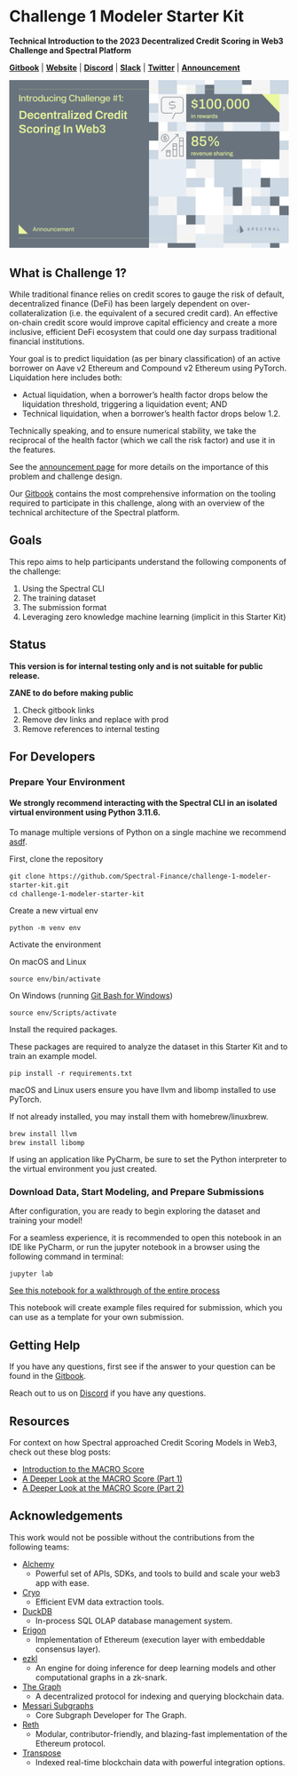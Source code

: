 # Challenge 1 Modeler Starter Kit
**Technical Introduction to the 2023 Decentralized Credit Scoring in Web3 Challenge and Spectral Platform**

**[Gitbook](https://docs.spectral.finance/)**
| **[Website](https://www.app.dev.spectral.finance/challenges/QmXwAbCDeFgH1234567890)**
| **[Discord](https://discord.gg/w7mKT2KBKh)**
| **[Slack](https://join.slack.com/t/spectralcommunity/shared_invite/zt-270pp4l2p-gR8KfjQ9hQEv11h_tyCuTQ)**
| **[Twitter](https://twitter.com/SpectralFI)**
| **[Announcement](https://blog.spectral.finance/challenge-1-credit-scoring-web3/)**

![](./assets/challenge-1-hero.png)


## What is Challenge 1?

While traditional finance relies on credit scores to gauge the risk of default, decentralized finance (DeFi) has been largely dependent on over-collateralization (i.e. the equivalent of a secured credit card). An effective on-chain credit score would improve capital efficiency and create a more inclusive, efficient DeFi ecosystem that could one day surpass traditional financial institutions.

Your goal is to predict liquidation (as per binary classification) of an active borrower on Aave v2 Ethereum and Compound v2 Ethereum using PyTorch. Liquidation here includes both:

* Actual liquidation, when a borrower’s health factor drops below the liquidation threshold, triggering a liquidation event; AND
* Technical liquidation, when a borrower’s health factor drops below 1.2.

Technically speaking, and to ensure numerical stability, we take the reciprocal of the health factor (which we call the risk factor) and use it in the features.

See the [announcement page](https://blog.spectral.finance/challenge-1-credit-scoring-web3/) for more details on the importance of this problem and challenge design.

Our [Gitbook](https://docs.spectral.finance/) contains the most comprehensive information on the tooling required to participate in this challenge,
along with an overview of the technical architecture of the Spectral platform.

## Goals
This repo aims to help participants understand the following components of the challenge:
1. Using the Spectral CLI
2. The training dataset
3. The submission format
4. Leveraging zero knowledge machine learning (implicit in this Starter Kit)


## Status

**This version is for internal testing only and is not suitable for public release.** 

**ZANE to do before making public**
1. Check gitbook links
2. Remove dev links and replace with prod
3. Remove references to internal testing

## For Developers


### Prepare Your Environment

#### We strongly recommend interacting with the Spectral CLI in an isolated virtual environment using Python 3.11.6.

To manage multiple versions of Python on a single machine we recommend [asdf](https://asdf-vm.com/).

First, clone the repository
```
git clone https://github.com/Spectral-Finance/challenge-1-modeler-starter-kit.git
cd challenge-1-modeler-starter-kit
```

Create a new virtual env
```
python -m venv env
```

Activate the environment

On macOS and Linux
```
source env/bin/activate
```

On Windows (running [Git Bash for Windows](https://gitforwindows.org/))
```
source env/Scripts/activate
```


Install the required packages. 

These packages are required to analyze the dataset in this Starter Kit and to train an example model.  
```
pip install -r requirements.txt
```
macOS and Linux users ensure you have llvm and libomp installed to use PyTorch.

If not already installed, you may install them with homebrew/linuxbrew.
```
brew install llvm
brew install libomp
```


If using an application like PyCharm, be sure to set the Python interpreter to the virtual environment you just created.

[//]: # (### Spectral CLI setup)

[//]: # ()
[//]: # (To configure the Spectral CLI you'll first need to sign up for free accounts on [Spectral]&#40;https://www.app.dev.spectral.finance/profile&#41; and [Alchemy]&#40;https://www.alchemy.com/?ref=github.spectral.finance&#41;)

[//]: # ()
[//]: # (```)

[//]: # (spectral-cli configure)

[//]: # (```)

[//]: # (Follow the instructions in terminal to configure the Spectral CLI.)

[//]: # ()
[//]: # ()
[//]: # (You should see a message stating:)

[//]: # ()
[//]: # ("Config has been updated. You can fetch training data now.")



### Download Data, Start Modeling, and Prepare Submissions

After configuration, you are ready to begin exploring the dataset and training your model!

For a seamless experience, it is recommended to open this notebook in an IDE like PyCharm,
or run the jupyter notebook in a browser using the following command in terminal:
```
jupyter lab
```

[See this notebook for a walkthrough of the entire process](./modeler_starter_kit.ipynb)

This notebook will create example files required for submission, which you can use as a template for your own submission.

## Getting Help
If you have any questions, first see if the answer to your question can be found in the [Gitbook](https://docs.spectral.finance/).

Reach out to us on [Discord](https://discord.gg/w7mKT2KBKh) if you have any questions.

## Resources

For context on how Spectral approached Credit Scoring Models in Web3, check out these blog posts:
* [Introduction to the MACRO Score](https://blog.spectral.finance/introduction-to-macro-score/#:~:text=The%20MACRO%20Score%20uses%20liquidation,generally%20lower%20your%20MACRO%20Score.)
* [A Deeper Look at the MACRO Score (Part 1)
](https://blog.spectral.finance/a-deeper-look-at-the-macro-score-part-one/)
* [A Deeper Look at the MACRO Score (Part 2)
](https://blog.spectral.finance/a-deeper-look-at-the-macro-score-part-2/)




## Acknowledgements
This work would not be possible without the contributions from the following teams:
* [Alchemy](https://www.alchemy.com/?ref=github.spectral.finance)
  * Powerful set of APIs, SDKs, and tools to build and scale your web3 app with ease.
* [Cryo](https://github.com/paradigmxyz/cryo?ref=github.spectral.finance)
  * Efficient EVM data extraction tools. 
* [DuckDB](https://duckdb.org/)
  * In-process SQL OLAP database management system.
* [Erigon](https://erigon.ch/?ref=github.spectral.finance)
  * Implementation of Ethereum (execution layer with embeddable consensus layer).
* [ezkl](https://github.com/zkonduit/ezkl?ref=github.spectral.finance)
  * An engine for doing inference for deep learning models and other computational graphs in a zk-snark.
* [The Graph](https://thegraph.com/?ref=github.spectral.finance)
  *  A decentralized protocol for indexing and querying blockchain data.
* [Messari Subgraphs](https://subgraphs.messari.io/?ref=github.spectral.finance) 
  * Core Subgraph Developer for The Graph.
* [Reth](https://github.com/paradigmxyz/reth?ref=github.spectral.finance) 
  * Modular, contributor-friendly, and blazing-fast implementation of the Ethereum protocol.
* [Transpose](https://www.transpose.io/?ref=github.spectral.finance) 
  * Indexed real-time blockchain data with powerful integration options. 